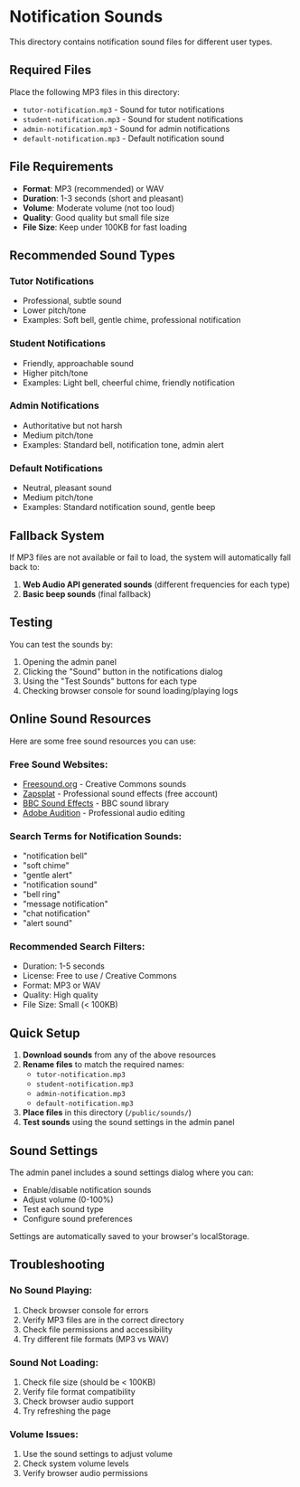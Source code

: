 # Notification Sounds

This directory contains notification sound files for different user types.

## Required Files

Place the following MP3 files in this directory:

- `tutor-notification.mp3` - Sound for tutor notifications
- `student-notification.mp3` - Sound for student notifications  
- `admin-notification.mp3` - Sound for admin notifications
- `default-notification.mp3` - Default notification sound

## File Requirements

- **Format**: MP3 (recommended) or WAV
- **Duration**: 1-3 seconds (short and pleasant)
- **Volume**: Moderate volume (not too loud)
- **Quality**: Good quality but small file size
- **File Size**: Keep under 100KB for fast loading

## Recommended Sound Types

### Tutor Notifications
- Professional, subtle sound
- Lower pitch/tone
- Examples: Soft bell, gentle chime, professional notification

### Student Notifications  
- Friendly, approachable sound
- Higher pitch/tone
- Examples: Light bell, cheerful chime, friendly notification

### Admin Notifications
- Authoritative but not harsh
- Medium pitch/tone
- Examples: Standard bell, notification tone, admin alert

### Default Notifications
- Neutral, pleasant sound
- Medium pitch/tone
- Examples: Standard notification sound, gentle beep

## Fallback System

If MP3 files are not available or fail to load, the system will automatically fall back to:
1. **Web Audio API generated sounds** (different frequencies for each type)
2. **Basic beep sounds** (final fallback)

## Testing

You can test the sounds by:
1. Opening the admin panel
2. Clicking the "Sound" button in the notifications dialog
3. Using the "Test Sounds" buttons for each type
4. Checking browser console for sound loading/playing logs

## Online Sound Resources

Here are some free sound resources you can use:

### Free Sound Websites:
- [Freesound.org](https://freesound.org/) - Creative Commons sounds
- [Zapsplat](https://www.zapsplat.com/) - Professional sound effects (free account)
- [BBC Sound Effects](https://sound-effects.bbcrewind.co.uk/) - BBC sound library
- [Adobe Audition](https://www.adobe.com/products/audition.html) - Professional audio editing

### Search Terms for Notification Sounds:
- "notification bell"
- "soft chime"
- "gentle alert"
- "notification sound"
- "bell ring"
- "message notification"
- "chat notification"
- "alert sound"

### Recommended Search Filters:
- Duration: 1-5 seconds
- License: Free to use / Creative Commons
- Format: MP3 or WAV
- Quality: High quality
- File Size: Small (< 100KB)

## Quick Setup

1. **Download sounds** from any of the above resources
2. **Rename files** to match the required names:
   - `tutor-notification.mp3`
   - `student-notification.mp3`
   - `admin-notification.mp3`
   - `default-notification.mp3`
3. **Place files** in this directory (`/public/sounds/`)
4. **Test sounds** using the sound settings in the admin panel

## Sound Settings

The admin panel includes a sound settings dialog where you can:
- Enable/disable notification sounds
- Adjust volume (0-100%)
- Test each sound type
- Configure sound preferences

Settings are automatically saved to your browser's localStorage.

## Troubleshooting

### No Sound Playing:
1. Check browser console for errors
2. Verify MP3 files are in the correct directory
3. Check file permissions and accessibility
4. Try different file formats (MP3 vs WAV)

### Sound Not Loading:
1. Check file size (should be < 100KB)
2. Verify file format compatibility
3. Check browser audio support
4. Try refreshing the page

### Volume Issues:
1. Use the sound settings to adjust volume
2. Check system volume levels
3. Verify browser audio permissions